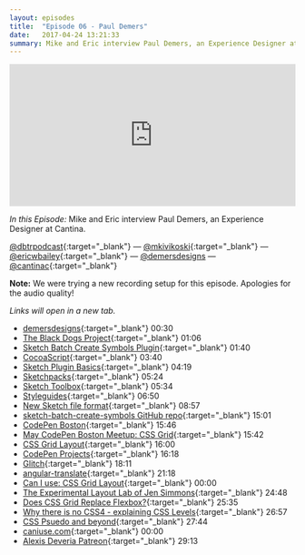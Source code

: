 ```yaml
---
layout: episodes
title:  "Episode 06 - Paul Demers"
date:   2017-04-24 13:21:33
summary: Mike and Eric interview Paul Demers, an Experience Designer at Cantina.
---
```


<iframe width="100%" height="250" scrolling="no" frameborder="no" src="https://w.soundcloud.com/player/?url=https%3A//api.soundcloud.com/tracks/319304304&amp;auto_play=false&amp;hide_related=false&amp;show_comments=true&amp;show_user=true&amp;show_reposts=false&amp;visual=true"></iframe>

_In this Episode:_ Mike and Eric interview Paul Demers, an Experience Designer at Cantina. 

[@dbtrpodcast](https://twitter.com/dbtrpodcast){:target="_blank"} &mdash;
[@mkivikoski](https://twitter.com/mkivikoski){:target="_blank"} &mdash;
[@ericwbailey](https://twitter.com/ericwbailey){:target="_blank"} &mdash; [@demersdesigns](https://twitter.com/demersdesigns)
&mdash;
[@cantinac](https://twitter.com/cantinac){:target="_blank"}

**Note:** We were trying a new recording setup for this episode. Apologies for the audio quality!

_Links will open in a new tab._

- [demersdesigns](https://demersdesigns.com/){:target="_blank"} 00:30
- [The Black Dogs Project](http://www.fredlevyart.com/index/G00007N.NR0KFZ5I){:target="_blank"} 01:06
- [Sketch Batch Create Symbols Plugin](https://cantina.co/batch-create-symbols-sketch-plugin/){:target="_blank"} 01:40
- [CocoaScript](https://github.com/ccgus/CocoaScript){:target="_blank"} 03:40
- [Sketch Plugin Basics](http://developer.sketchapp.com/introduction/){:target="_blank"} 04:19
- [Sketchpacks](https://sketchpacks.com/){:target="_blank"} 05:24
- [Sketch Toolbox](http://sketchtoolbox.com/){:target="_blank"} 05:34
- [Styleguides](http://styleguides.io/articles){:target="_blank"} 06:50
- [New Sketch file format](https://medium.com/sketch-app-sources/sketch-43-is-coming-to-town-with-a-new-game-an-open-file-format-ae62e7e7c223){:target="_blank"} 08:57
- [sketch-batch-create-symbols GitHub repo](https://github.com/demersdesigns/sketch-batch-create-symbols){:target="_blank"} 15:01
- [CodePen Boston](https://www.meetup.com/CodePen-Boston/){:target="_blank"} 15:46
- [May CodePen Boston Meetup: CSS Grid](https://www.meetup.com/CodePen-Boston/events/238785041/){:target="_blank"} 15:42
- [CSS Grid Layout](https://developer.mozilla.org/en-US/docs/Web/CSS/CSS_Grid_Layout){:target="_blank"} 16:00
- [CodePen Projects](https://codepen.io/pro/projects){:target="_blank"} 16:18
- [Glitch](https://glitch.com/){:target="_blank"} 18:11
- [angular-translate](https://angular-translate.github.io/){:target="_blank"} 21:18
- [Can I use: CSS Grid Layout](http://caniuse.com/#feat=css-grid){:target="_blank"} 00:00
- [The Experimental Layout Lab of Jen Simmons](http://labs.jensimmons.com/){:target="_blank"} 24:48
- [Does CSS Grid Replace Flexbox?](https://css-tricks.com/css-grid-replace-flexbox/){:target="_blank"} 25:35
- [Why there is no CSS4 - explaining CSS Levels](https://rachelandrew.co.uk/archives/2016/09/13/why-there-is-no-css4-explaining-css-levels/){:target="_blank"} 26:57
- [CSS Psuedo and beyond](https://www.slideshare.net/mkivikoski/css-psuedo-and-beyond){:target="_blank"} 27:44
- [caniuse.com](http://caniuse.com/){:target="_blank"} 00:00
- [Alexis Deveria Patreon](https://www.patreon.com/caniuse){:target="_blank"} 29:13